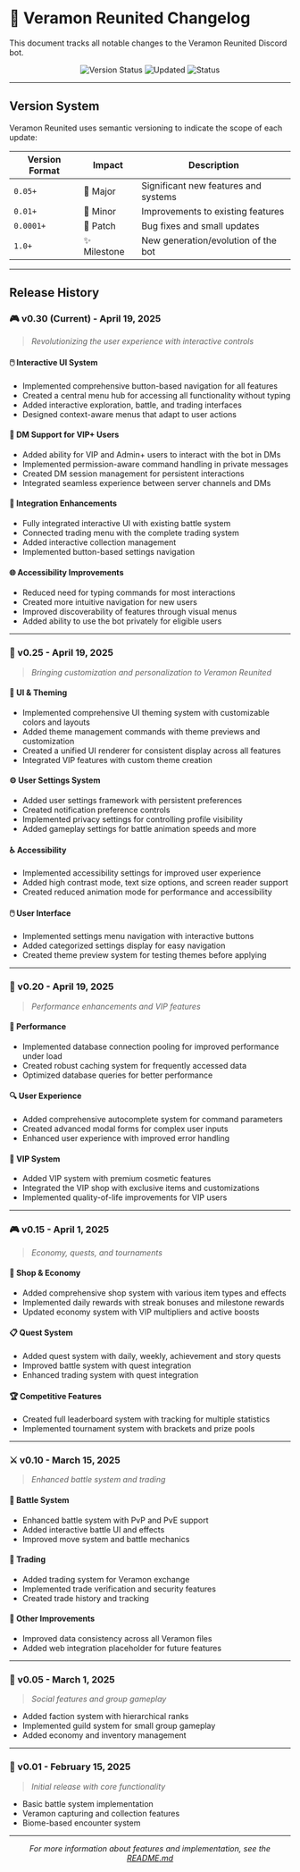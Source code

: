 # 📝 Veramon Reunited Changelog

This document tracks all notable changes to the Veramon Reunited Discord bot.

<div align="center">

![Version Status](https://img.shields.io/badge/Current%20Version-v0.30-brightgreen.svg)
![Updated](https://img.shields.io/badge/Last%20Updated-April%2019%2C%202025-blue.svg)
![Status](https://img.shields.io/badge/Status-In%20Development-orange.svg)

</div>

---

## Version System

Veramon Reunited uses semantic versioning to indicate the scope of each update:

| Version Format | Impact | Description |
|----------------|--------|-------------|
| `0.05+` | 🚀 Major | Significant new features and systems |
| `0.01+` | 🔧 Minor | Improvements to existing features |
| `0.0001+` | 🐛 Patch | Bug fixes and small updates |
| `1.0+` | ✨ Milestone | New generation/evolution of the bot |

---

## Release History

### 🎮 v0.30 (Current) - April 19, 2025

> *Revolutionizing the user experience with interactive controls*

#### 🖱️ Interactive UI System
- Implemented comprehensive button-based navigation for all features
- Created a central menu hub for accessing all functionality without typing
- Added interactive exploration, battle, and trading interfaces
- Designed context-aware menus that adapt to user actions

#### 💬 DM Support for VIP+ Users
- Added ability for VIP and Admin+ users to interact with the bot in DMs
- Implemented permission-aware command handling in private messages
- Created DM session management for persistent interactions
- Integrated seamless experience between server channels and DMs

#### 🔄 Integration Enhancements
- Fully integrated interactive UI with existing battle system
- Connected trading menu with the complete trading system
- Added interactive collection management
- Implemented button-based settings navigation

#### 🌐 Accessibility Improvements
- Reduced need for typing commands for most interactions
- Created more intuitive navigation for new users
- Improved discoverability of features through visual menus
- Added ability to use the bot privately for eligible users

---

### 🌟 v0.25 - April 19, 2025

> *Bringing customization and personalization to Veramon Reunited*

#### 🎨 UI & Theming
- Implemented comprehensive UI theming system with customizable colors and layouts
- Added theme management commands with theme previews and customization
- Created a unified UI renderer for consistent display across all features
- Integrated VIP features with custom theme creation

#### ⚙️ User Settings System
- Added user settings framework with persistent preferences
- Created notification preference controls
- Implemented privacy settings for controlling profile visibility
- Added gameplay settings for battle animation speeds and more

#### ♿ Accessibility
- Implemented accessibility settings for improved user experience
- Added high contrast mode, text size options, and screen reader support
- Created reduced animation mode for performance and accessibility

#### 🖱️ User Interface
- Implemented settings menu navigation with interactive buttons
- Added categorized settings display for easy navigation
- Created theme preview system for testing themes before applying

---

### 🚄 v0.20 - April 19, 2025

> *Performance enhancements and VIP features*

#### 🔋 Performance
- Implemented database connection pooling for improved performance under load
- Created robust caching system for frequently accessed data
- Optimized database queries for better performance

#### 🔍 User Experience
- Added comprehensive autocomplete system for command parameters
- Created advanced modal forms for complex user inputs
- Enhanced user experience with improved error handling

#### 💎 VIP System
- Added VIP system with premium cosmetic features
- Integrated the VIP shop with exclusive items and customizations
- Implemented quality-of-life improvements for VIP users

---

### 🎮 v0.15 - April 1, 2025

> *Economy, quests, and tournaments*

#### 🏪 Shop & Economy
- Added comprehensive shop system with various item types and effects
- Implemented daily rewards with streak bonuses and milestone rewards
- Updated economy system with VIP multipliers and active boosts

#### 📋 Quest System
- Added quest system with daily, weekly, achievement and story quests
- Improved battle system with quest integration
- Enhanced trading system with quest integration

#### 🏆 Competitive Features
- Created full leaderboard system with tracking for multiple statistics
- Implemented tournament system with brackets and prize pools

---

### ⚔️ v0.10 - March 15, 2025

> *Enhanced battle system and trading*

#### 🥊 Battle System
- Enhanced battle system with PvP and PvE support
- Added interactive battle UI and effects
- Improved move system and battle mechanics

#### 💱 Trading
- Added trading system for Veramon exchange
- Implemented trade verification and security features
- Created trade history and tracking

#### 🧩 Other Improvements
- Improved data consistency across all Veramon files
- Added web integration placeholder for future features

---

### 🏰 v0.05 - March 1, 2025

> *Social features and group gameplay*

- Added faction system with hierarchical ranks
- Implemented guild system for small group gameplay
- Added economy and inventory management

---

### 🐣 v0.01 - February 15, 2025

> *Initial release with core functionality*

- Basic battle system implementation
- Veramon capturing and collection features
- Biome-based encounter system

---

<div align="center">

*For more information about features and implementation, see the [README.md](README.md)*

</div>
